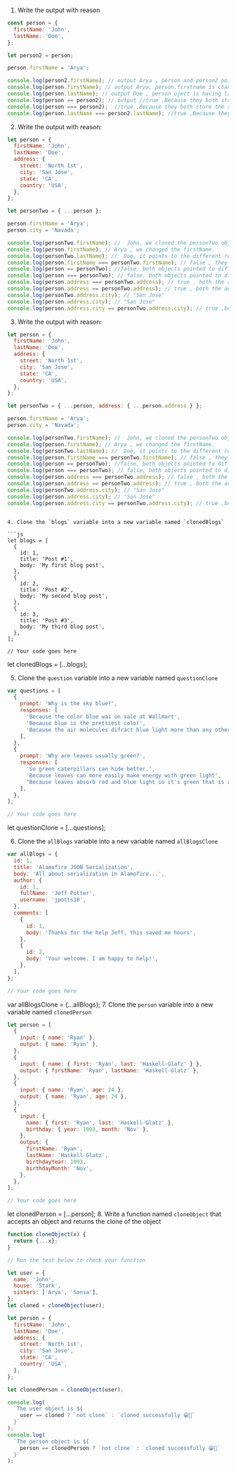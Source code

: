 1. Write the output with reason

```js
const person = {
  firstName: 'John',
  lastName: 'Doe',
};

let person2 = person;

person.firstName = 'Arya';

console.log(person2.firstName); // output Arya , person and person2 points to the location of same referece number.
console.log(person.firstName); // output Arya, person.firstname is changed to "Arya"
console.log(person.lastName); // output Doe , person oject is having lastname:Doe <- property.
console.log(person == person2); // output //true ,Because they both store the same reference number which points the same memory location.
console.log(person === person2);  //true ,Because they both store the same reference number which points the same memory location, more over both are objects so strict equal is also true.
console.log(person.lastName === person2.lastName); //true ,Because they both store the same reference number which points the same memory location, more over both are objects so strict equal is also true.
```

2. Write the output with reason:

```js
let person = {
  firstName: 'John',
  lastName: 'Doe',
  address: {
    street: 'North 1st',
    city: 'San Jose',
    state: 'CA',
    country: 'USA',
  },
};

let personTwo = { ...person };

person.firstName = 'Arya';
person.city = 'Navada';

console.log(personTwo.firstName); //  John, we cloned the personTwo object from person , then we done this person.firstName to "Arya", so personTwo is pointed to a different refernce number.
console.log(person.firstName); // Arya , we changed the firstName.
console.log(personTwo.lastName); //  Doe, it points to the different reference  number.
console.log(person.firstName === personTwo.firstName); // false , they are pointed different strings.
console.log(person == personTwo); //false, both objects pointed to different reference numbers.
console.log(person === personTwo); // false, both objects pointed to different refernce numbers.
console.log(person.address === personTwo.address); // true , both the address objects are pointed to sam refernce number , because the deep cloning is not applied.
console.log(person.address == personTwo.address); // true , both the address objects are pointed to sam refernce number , because the deep cloning is not applied.
console.log(personTwo.address.city); // "San Jose"
console.log(person.address.city); // "San Jose"
console.log(person.address.city == personTwo.address.city); // true ,both the address objects are pointed to sam refernce number , because the deep cloning is not applied.
```

3. Write the output with reason:

```js
let person = {
  firstName: 'John',
  lastName: 'Doe',
  address: {
    street: 'North 1st',
    city: 'San Jose',
    state: 'CA',
    country: 'USA',
  },
};

let personTwo = { ...person, address: { ...person.address } };

person.firstName = 'Arya';
person.city = 'Navada';

console.log(personTwo.firstName); //  John, we cloned the personTwo object from person , then we done this person.firstName to "Arya", so personTwo is pointed to a different refernce number.
console.log(person.firstName); // Arya , we changed the firstName.
console.log(personTwo.lastName); //  Doe, it points to the different reference  number.
console.log(person.firstName === personTwo.firstName); // false , they are pointed different strings.
console.log(person == personTwo); //false, both objects pointed to different reference numbers.
console.log(person === personTwo); // false, both objects pointed to different refernce numbers.
console.log(person.address === personTwo.address); // false , both the address objects are pointed to different refernce number , because the deep cloning is not applied.
console.log(person.address == personTwo.address); // true , both the address objects are pointed todifferent  refernce number , because the deep cloning is not applied.
console.log(personTwo.address.city); // "San Jose"
console.log(person.address.city); // "San Jose"
console.log(person.address.city == personTwo.address.city); // true ,both the address objects are pointed to sam refernce number , because the deep cloning is not applied.
```
```

4. Clone the `blogs` variable into a new variable named `clonedBlogs`

```js
let blogs = [
  {
    id: 1,
    title: 'Post #1',
    body: 'My first blog post',
  },
  {
    id: 2,
    title: 'Post #2',
    body: 'My second blog post',
  },
  {
    id: 3,
    title: 'Post #3',
    body: 'My third blog post',
  },
];

// Your code goes here
```
let clonedBlogs = [...blogs];

5. Clone the `question` variable into a new variable named `questionClone`

```js
var questions = [
  {
    prompt: 'Why is the sky blue?',
    responses: [
      'Because the color blue was on sale at Wallmart',
      'Because blue is the prettiest color',
      'Because the air molecules difract blue light more than any other color',
    ],
  },
  {
    prompt: 'Why are leaves usually green?',
    responses: [
      'So green caterpillars can hide better.',
      'Because leaves can more easily make energy with green light',
      "Because leaves absorb red and blue light so it's green that is reflected",
    ],
  },
];

// Your code goes here
```
let questionClone = [...questions];

6. Clone the `allBlogs` variable into a new variable named `allBlogsClone`

```js
var allBlogs = {
  id: 1,
  title: 'Alamofire JSON Serialization',
  body: 'All about serialization in Alamofire...',
  author: {
    id: 1,
    fullName: 'Jeff Potter',
    username: 'jpotts18',
  },
  comments: [
    {
      id: 1,
      body: 'Thanks for the help Jeff, this saved me hours',
    },
    {
      id: 2,
      body: 'Your welcome. I am happy to help!',
    },
  ],
};

// Your code goes here
```
var allBlogsClone = {...allBlogs};
7. Clone the `person` variable into a new variable named `clonedPerson`

```js
let person = [
  {
    input: { name: 'Ryan' },
    output: { name: 'Ryan' },
  },
  {
    input: { name: { first: 'Ryan', last: 'Haskell-Glatz' } },
    output: { firstName: 'Ryan', lastName: 'Haskell-Glatz' },
  },
  {
    input: { name: 'Ryan', age: 24 },
    output: { name: 'Ryan', age: 24 },
  },
  {
    input: {
      name: { first: 'Ryan', last: 'Haskell-Glatz' },
      birthday: { year: 1993, month: 'Nov' },
    },
    output: {
      firstName: 'Ryan',
      lastName: 'Haskell-Glatz',
      birthdayYear: 1993,
      birthdayMonth: 'Nov',
    },
  },
];

// Your code goes here
```
let clonedPerson =  [...person];
8. Write a function named `cloneObject` that accepts an object and returns the clone of the object

```js
function cloneObject(x) {
  return {...x};
}

// Run the test below to check your function

let user = {
  name: 'John',
  house: 'Stark',
  sisters: ['Arya', 'Sansa'],
};
let cloned = cloneObject(user);

let person = {
  firstName: 'John',
  lastName: 'Doe',
  address: {
    street: 'North 1st',
    city: 'San Jose',
    state: 'CA',
    country: 'USA',
  },
};

let clonedPerson = cloneObject(user);

console.log(
  `The user object is ${
    user == cloned ? `not clone` : `cloned successfully 😁👑`
  }`
);
console.log(
  `The person object is ${
    person == clonedPerson ? `not clone` : `cloned successfully 😁👑`
  }`
);
```
